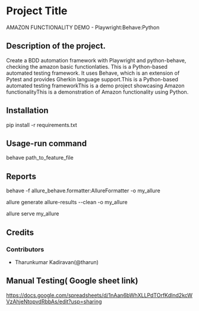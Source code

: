 # Project Title

AMAZON FUNCTIONALITY DEMO  - Playwright:Behave:Python

## Description of the project.

Create a BDD automation framework with Playwright and python-behave, checking the amazon basic functionlaties.
This is a Python-based automated testing framework. It uses Behave, which is an extension of  Pytest and provides Gherkin language support.This is a Python-based automated testing frameworkThis is a demo project showcasing Amazon functionalityThis is a demonstration of Amazon functionality using Python.

## Installation

pip install -r requirements.txt

## Usage-run command

behave path_to_feature_file

## Reports

behave -f allure_behave.formatter:AllureFormatter -o my_allure

allure generate allure-results --clean -o my_allure 

allure serve my_allure

## Credits

### Contributors
- Tharunkumar Kadiravan(@tharun)

## Manual Testing( Google sheet link)

https://docs.google.com/spreadsheets/d/1nAan6bWhXLLPdTOrfKdInd2kcWVzAhjeNtopvdRbbAs/edit?usp=sharing 